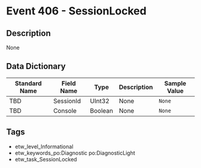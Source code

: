 # Event 406 - SessionLocked

## Description
None

## Data Dictionary
|Standard Name|Field Name|Type|Description|Sample Value|
|---|---|---|---|---|
|TBD|SessionId|UInt32|None|`None`|
|TBD|Console|Boolean|None|`None`|

## Tags
* etw_level_Informational
* etw_keywords_po:Diagnostic po:DiagnosticLight
* etw_task_SessionLocked